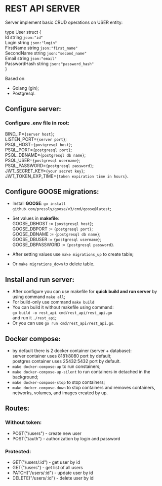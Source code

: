 # REST API SERVER

Server implement basic CRUD operations on USER entity:

type User struct { \
	Id           string `json:"id"` \
	Login        string `json:"login"` \
	FirstName    string `json:"first_name"` \
	SecondName   string `json:"second_name"` \
	Email        string `json:"email"` \
	PasswordHash string `json:"password_hash"` \
}

Based on:
- Golang (gin);
- Postgresql.

## Configure server:
### Configure **.env** file in root:

BIND_IP=`{server host}`; \
LISTEN_PORT=`{server port}`; \
PSQL_HOST=`{postgresql host}`; \
PSQL_PORT=`{postgresql port}`;  \
PSQL_DBNAME=`{postgresql db name}`;  \
PSQL_USER=`{postgresql username}`;  \
PSQL_PASSWORD=`{postgresql password}`; \
JWT_SECRET_KEY=`{your secret key}`; \
JWT_TOKEN_EXP_TIME=`{token expiration time in hours}`.

## Configure GOOSE migrations:

- Install **GOOSE**: `go install github.com/pressly/goose/v3/cmd/goose@latest`;

- Set values in **makefile**: \
    GOOSE_DBHOST := `{postgresql host}`; \
    GOOSE_DBPORT := `{postgresql port}`; \
    GOOSE_DBNAME := `{postgresql db name}`; \
    GOOSE_DBUSER := `{postgresql username}`; \
    GOOSE_DBPASSWORD := `{postgresql password}`.

- After setting values use `make migrations_up` to create table;
- Or `make migrations_down` to delete table.

## Install and run server:
- After configure you can use makefile for **quick build and run server** by using command `make all`;
- For build-only use command `make build`
- You can build it without makefile using command: \
    `go build -o rest_api cmd/rest_api/rest_api.go` \
    and run it `./rest_api`;
- Or you can use `go run cmd/rest_api/rest_api.go`.

## Docker compose:
- by default there is 2 docker container (server + database): \
server container uses 8181:8080 port by default; \
postgres container uses 25432:5432 port by default.
- `make docker-compose-up` to run constainers;
- `make docker-compose-up-silent` to run containers in detached in the background;
- `make docker-compose-stop` to stop containers;
- `make docker-compose-down` to stop containers and removes containers, networks, volumes, and images created by up.

## Routes:
### Without token:
- POST("/users") - create new user
- POST("/auth") - authorization by login and password

### Protected:
- GET("/users/:id") - get user by id
- GET("/users") - get list of all users
- PATCH("/users/:id") - update user by id
- DELETE("/users/:id") - delete user by id